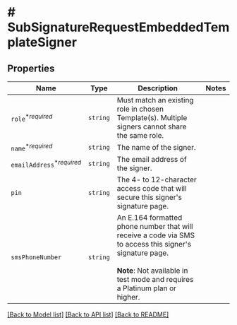 # # SubSignatureRequestEmbeddedTemplateSigner



## Properties

Name | Type | Description | Notes
------------ | ------------- | ------------- | -------------
| `role`<sup>*_required_</sup> | ```string``` |  Must match an existing role in chosen Template(s). Multiple signers cannot share the same role.  |  |
| `name`<sup>*_required_</sup> | ```string``` |  The name of the signer.  |  |
| `emailAddress`<sup>*_required_</sup> | ```string``` |  The email address of the signer.  |  |
| `pin` | ```string``` |  The 4- to 12-character access code that will secure this signer&#39;s signature page.  |  |
| `smsPhoneNumber` | ```string``` |  An E.164 formatted phone number that will receive a code via SMS to access this signer&#39;s signature page.<br><br>**Note**: Not available in test mode and requires a Platinum plan or higher.  |  |

[[Back to Model list]](../../README.md#models) [[Back to API list]](../../README.md#endpoints) [[Back to README]](../../README.md)
